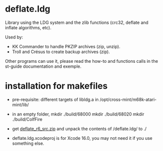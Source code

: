 # deflate.ldg

Library using the LDG system and the zlib functions (crc32, deflate and inflate algorithms, etc).

Used by:

* KK Commander to handle PKZIP archives (zip, unzip).
* Troll and Crésus to create backup archives (zip).

Other programs can use it, please read the how-to and functions calls in the st-guide documentation and exemple.

# installation for makefiles

- pre-requisite: different targets of libldg.a in /opt/cross-mint/m68k-atari-mint/lib/

- in an empty folder,
  mkdir ./build/68000
  mkdir ./build/68020
  mkdir ./build/ColfFire

- get [deflate_r6_src.zip](https://ptonthat.fr/files/deflate/deflate_r6_src.zip) and unpack the contents of /deflate.ldg/ to ./

- deflate.ldg.xcodeproj is for Xcode 16.0, you may not need it if you use something else.

